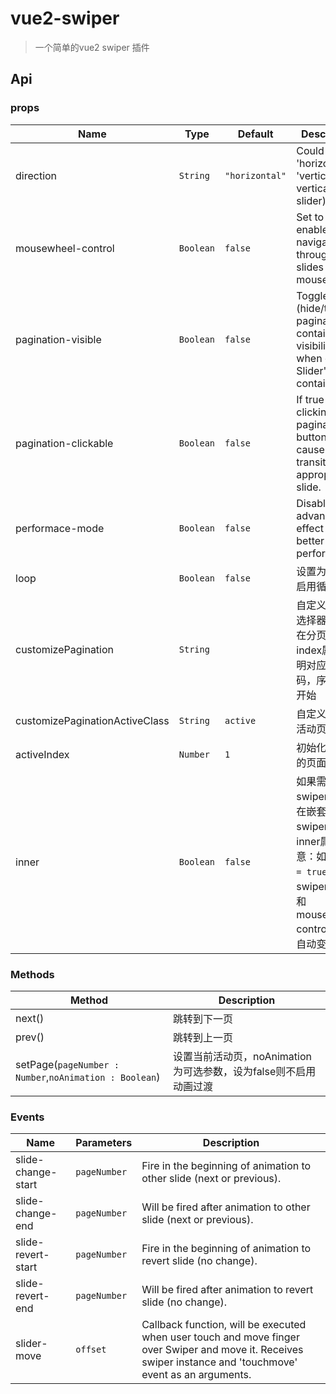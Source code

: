 # vue2-swiper
> 一个简单的vue2 swiper 插件

## Api
### props
| Name                 | Type      | Default      | Description                                                        |
|----------------------|-----------|--------------|--------------------------------------------------------------------|
| direction            | `String`  | `"horizontal"` | Could be 'horizontal' or 'vertical' (for vertical slider).         |
| mousewheel-control   | `Boolean` | `false`       | Set to true to enable navigation through slides using mouse wheel. |
| pagination-visible   | `Boolean` | `false`      | Toggle (hide/true) pagination container visibility when click on Slider's container    |
| pagination-clickable | `Boolean` | `false`      | If true then clicking on pagination button will cause transition to appropriate slide. |
| performace-mode      | `Boolean` | `false`      | Disable advance effect for better performance.                     |
| loop                 | `Boolean` | `false`      | 设置为true来启用循环模式                         |
| customizePagination  | `String`  |              | 自定义分页的选择器，需要在分页中添加index属性来指明对应的页码，序列从1开始 |
| customizePaginationActiveClass | `String`  |   `active`   |  自定义分页中活动页的class |
| activeIndex          | `Number`  |    `1`       | 初始化时活动的页面 |
| inner                | `Boolean` |    `false`   | 如果需要swiper 嵌套，在嵌套的swiper 上添加inner属性,注意：如果`inner = true`,则该swiper的loop 和 mousewheel-control 属性将自动变为false |

### Methods
| Method            | Description              |
|-------------------|--------------------------|
| next()            | 跳转到下一页            |
| prev()            | 跳转到上一页        |
| setPage(`pageNumber : Number`,`noAnimation : Boolean`) | 设置当前活动页，noAnimation为可选参数，设为false则不启用动画过渡|

### Events
| Name                            | Parameters | Description                                                                                                                                                  |
|--------------------|------------|--------------------------------------------------------------------------------------------------------------------------------------------------------------|
| slide-change-start | `pageNumber`     | Fire in the beginning of animation to other slide (next or previous).                                                                                        |
| slide-change-end   | `pageNumber`     | Will be fired after animation to other slide (next or previous).                                                                                             |
| slide-revert-start | `pageNumber`     | Fire in the beginning of animation to revert slide (no change).                                                                                              |
| slide-revert-end   | `pageNumber`     | Will be fired after animation to revert slide (no change).                                                                                                   |
| slider-move        | `offset`         | Callback function, will be executed when user touch and move finger over Swiper and move it. Receives swiper instance and 'touchmove' event as an arguments. |